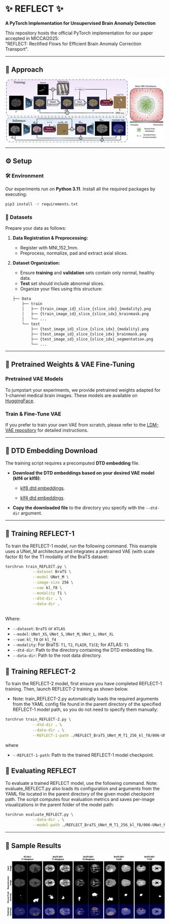 
# ✨ REFLECT ✨
**A PyTorch Implementation for Unsupervised Brain Anomaly Detection**

This repository hosts the official PyTorch implementation for our paper accepted in MICCAI2025:  
"REFLECT: Rectified Flows for Efficient Brain Anomaly Correction Transport".

---

## 🎨 Approach

![REFLECT Method](./assets/method.png)

---

## ⚙️ Setup

### 🛠️ Environment

Our experiments run on **Python 3.11**. Install all the required packages by executing:

```bash
pip3 install -r requirements.txt
```

### 📁 Datasets

Prepare your data as follows:

1. **Data Registration & Preprocessing:**  
   - Register with MNI_152_1mm.
   - Preprocess, normalize, pad and extract axial slices.

2. **Dataset Organization:**  
   - Ensure **training** and **validation** sets contain only normal, healthy data.
   - **Test** set should include abnormal slices.
   - Organize your files using this structure:

   ```
   ├── Data
       ├── train
       │   ├── {train_image_id}_slice_{slice_idx}_{modality}.png
       │   ├── {train_image_id}_slice_{slice_idx}_brainmask.png
       │   └── ...
       └── test
           ├── {test_image_id}_slice_{slice_idx}_{modality}.png
           ├── {test_image_id}_slice_{slice_idx}_brainmask.png
           ├── {test_image_id}_slice_{slice_idx}_segmentation.png
           └── ...
   ```

---

## 🔧 Pretrained Weights & VAE Fine-Tuning

### Pretrained VAE Models

To jumpstart your experiments, we provide pretrained weights adapted for 1-channel medical brain images. These models are available on [HuggingFace](https://huggingface.co/farzadbz/Medical-VAE).

### Train & Fine-Tune VAE

If you prefer to train your own VAE from scratch, please refer to the [LDM-VAE repository](https://github.com/CompVis/latent-diffusion?tab=readme-ov-file#training-autoencoder-models) for detailed instructions.

---

## 🔗 DTD Embedding Download

The training script requires a precomputed **DTD embedding** file.

- **Download the DTD embeddings based on your desired VAE model (klf4 or klf8)**:

  - [klf8 dtd embeddings](https://drive.google.com/file/d/1I7jmzsHxC5IBm719dNVpWl5_zGFSVsM4/view?usp=share_link).
 
  - [klf4 dtd embeddings](https://drive.google.com/file/d/1zTwLiI3CdJmt4vWUt65eGWY5s0OAxZzf/view?usp=share_link).

- **Copy the downloaded file** to the directory you specify with the `--dtd-dir` argument.

---

## 🚄 Training REFLECT-1

To train the REFLECT-1 model, run the following command. This example uses a UNet_M architecture and integrates a pretrained VAE (with scale factor 8) for the T1 modality of the BraTS dataset:

```bash
torchrun train_REFLECT.py \
            --dataset BraTS \
            --model UNet_M \
            --image-size 256 \
            --vae kl_f8 \
            --modality T1 \
            --dtd-dir . \
            --data-dir .
            
```
Where:
- `--dataset`: `BraTS` or `ATLAS`
- `--model`: `UNet_XS`, `UNet_S`, `UNet_M`, `UNet_L`, `UNet_XL`
- `--vae`: `kl_f8` or `kl_f4`
- `--modality`: For BraTS: `T1`, `T2`, `FLAIR`, `T1CE`; for ATLAS: `T1`
- `--dtd-dir`: Path to the directory containing the DTD embedding file.
- `--data-dir`: Path to the root data directory.


## 🚄 Training REFLECT-2

To train the REFLECT-2 model, first ensure you have completed REFLECT-1 training. Then, launch REFLECT-2 training as shown below.
- Note: train_REFLECT-2.py automatically loads the required arguments from the YAML config file found in the parent directory of the specified REFLECT-1 model path, so you do not need to specify them manually:


```bash
torchrun train_REFLECT-2.py \
            --dtd-dir . \
            --data-dir . \
            --REFLECT-1-path ./REFLECT_BraTS_UNet_M_T1_256_kl_f8/006-UNet_M-T1/checkpoints/last.pt
```
where 
- `--REFLECT-1-path`: Path to the trained REFLECT-1 model checkpoint.

## 🚦 Evaluating REFLECT

To evaluate a trained REFLECT model, use the following command.
Note: evaluate_REFLECT.py also loads its configuration and arguments from the YAML file located in the parent directory of the given model checkpoint path. The script computes four evaluation metrics and saves per-image visualizations in the parent folder of the model path:

```bash
torchrun evaluate_REFLECT.py \
            --data-dir . \
            --model-path ./REFLECT_BraTS_UNet_M_T1_256_kl_f8/006-UNet_M-T1/checkpoints/last.pt
```

---

## 📸 Sample Results


![Sample Results](./assets/results.png)
